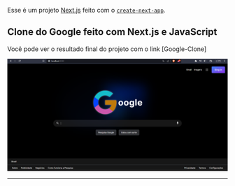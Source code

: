 Esse é um projeto [Next.js](https://nextjs.org/) feito com o [`create-next-app`](https://github.com/vercel/next.js/tree/canary/packages/create-next-app).

## Clone do Google feito com Next.js e JavaScript

Você pode ver o resultado final do projeto com o link [Google-Clone]

![](/public/home-def.png)

---
